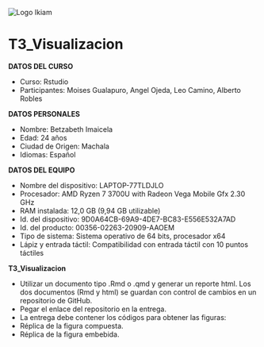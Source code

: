 
![Logo Ikiam](https://user-images.githubusercontent.com/117690624/216197208-5a012835-3638-44dc-9358-34ed3d63457a.png)

# T3_Visualizacion

**DATOS DEL CURSO**
- Curso: Rstudio
- Participantes: Moises Gualapuro, Angel Ojeda, Leo Camino, Alberto Robles

**DATOS PERSONALES**
- Nombre: Betzabeth Imaicela 
- Edad: 24 años
- Ciudad de Origen: Machala
- Idiomas: Español

**DATOS DEL EQUIPO**
- Nombre del dispositivo:	LAPTOP-77TLDJLO
- Procesador:	AMD Ryzen 7 3700U with Radeon Vega Mobile Gfx     2.30 GHz
- RAM instalada:	12,0 GB (9,94 GB utilizable)
- Id. del dispositivo:	9D0A64CB-69A9-4DE7-BC83-E556E532A7AD
- Id. del producto:	00356-02263-20909-AAOEM
- Tipo de sistema:	Sistema operativo de 64 bits, procesador x64
- Lápiz y entrada táctil:	Compatibilidad con entrada táctil con 10 puntos táctiles

**T3_Visualizacion**
- Utilizar un documento tipo .Rmd o .qmd y generar un reporte html. Los dos documentos (Rmd y html) se guardan con control de cambios en un repositorio de GitHub. 
- Pegar el enlace del repositorio en la entrega.
- La entrega debe contener los códigos para obtener las figuras: 
- Réplica de la figura compuesta.
- Réplica de la figura embebida.
